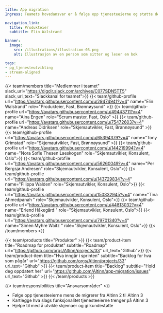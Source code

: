 ```yaml
---
title: App migration
Ingress: Teamets hovedansvar er å følge opp tjenesteeierne og støtte dem under migreringen av skjema til Altinn 3. 

navigation_link:
  title: Produkteier
  subtitle: Elin Walstrand

banner:
  image:
    src: /illustrations/illustration-03.png
    alt: Illustrasjon av en person som sitter og leser en bok

tags:
- pg_tjenesteutvikling
- stream-aligned
---
```


{{< team/members title="Medlemmer i teamet" slack_url="https://digdir.slack.com/archives/C077SDN5TT5" slack_url_text="Slackkanal for teamet">}}
{{< team/github-profile url="https://avatars.githubusercontent.com/u/29474941?v=4" name="Elin Walstrand" role="Produkteier, Fast, Brønnøysund" >}}
{{< team/github-profile url="https://avatars.githubusercontent.com/u/49443711?v=4" name="Aina Engen" role="Scrum master, Fast, Oslo" >}}
{{< team/github-profile url="https://avatars.githubusercontent.com/u/75472603?v=4" name="Andreas Didriksen" role="Skjemautvikler, Fast, Brønnøysund" >}}
{{< team/github-profile url="https://avatars.githubusercontent.com/u/65394379?v=4" name="Tony Grimstad" role="Skjemautvikler, Fast, Brønnøysund" >}}
{{< team/github-profile url="https://avatars.githubusercontent.com/u/144219994?v=4" name="Nora Sofie Thesen Laeskogen" role="Skjemautvikler, Konsulent, Oslo">}}
{{< team/github-profile url="https://avatars.githubusercontent.com/u/56260049?v=4" name="Per Bergsjø Andresen" role="Skjemautvikler, Konsulent, Oslo">}}
{{< team/github-profile url="https://avatars.githubusercontent.com/u/143729834?v=4" name="Filippa Walden" role="Skjemautvikler, Konsulent, Oslo">}}
{{< team/github-profile url="https://avatars.githubusercontent.com/u/150332945?v=4" name="Tina Ahmedpanah " role="Skjemautvikler, Konsulent, Oslo">}}
{{< team/github-profile url="https://avatars.githubusercontent.com/u/44813032?v=4" name="Erlend Håkegård " role="Skjemautvikler, Konsulent, Oslo">}}
{{< team/github-profile url="https://avatars.githubusercontent.com/u/79701340?v=4" name="Simen Myhre Waitz " role="Skjemautvikler, Konsulent, Oslo">}}
{{< /team/members >}}

{{< team/products title="Produkter" >}}
{{< team/product-item title="Roadmap for produktet" subtitle="Roadmap" url="https://github.com/orgs/Altinn/projects/33" url_text="Github">}}
{{< team/product-item title="Hva inngår i sprinten" subtitle="Backlog for hva som pågår" url="https://github.com/orgs/Altinn/projects/33" url_text="Github" >}}
{{< team/product-item title="Backlog" subtitle="Hold deg oppdatert her" url="https://github.com/Altinn/app-migration/issues" url_text="Github" >}}
{{< /team/products >}}

{{< team/responsibilities title="Ansvarsområder" >}}

- Følge opp tjenesteeierne mens de migrerer fra Altinn 2 til Altinn 3
- Kartlegge hva slags funksjonalitet tjenesteeierne trenger på Altinn 3
- Hjelpe til med å utvikle skjemaer og gi kundestøtte

